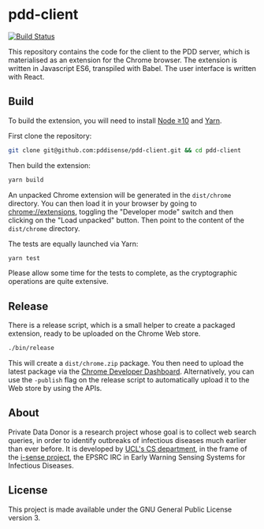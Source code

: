 # pdd-client

[![Build Status](https://travis-ci.com/pddisense/pdd-client.svg?branch=master)](https://travis-ci.com/pddisense/pdd-client)

This repository contains the code for the client to the PDD server, which is materialised as an extension for the Chrome browser.
The extension is written in Javascript ES6, transpiled with Babel.
The user interface is written with React.

## Build
To build the extension, you will need to install [Node ≥10](https://nodejs.org) and [Yarn](https://yarnpkg.com).

First clone the repository:
```bash
git clone git@github.com:pddisense/pdd-client.git && cd pdd-client
```

Then build the extension:
```bash
yarn build
```

An unpacked Chrome extension will be generated in the `dist/chrome` directory.
You can then load it in your browser by going to [chrome://extensions](chrome://extensions), toggling the "Developer mode" switch and then clicking on the "Load unpacked" button.
Then point to the content of the `dist/chrome` directory.

The tests are equally launched via Yarn:
```bash
yarn test
```

Please allow some time for the tests to complete, as the cryptographic operations are quite extensive.

## Release
There is a release script, which is a small helper to create a packaged extension, ready to be uploaded on the Chrome Web store.
```bash
./bin/release
```

This will create a `dist/chrome.zip` package.
You then need to upload the latest package via the [Chrome Developer Dashboard](https://chrome.google.com/webstore/developer/dashboard).
Alternatively, you can use the `-publish` flag on the release script to automatically upload it to the Web store by using the APIs.

## About
Private Data Donor is a research project whose goal is to collect web search queries, in order to identify outbreaks of infectious diseases much earlier than ever before.
It is developed by [UCL's CS department](http://www.cs.ucl.ac.uk/home/), in the frame of the [i-sense project](https://www.i-sense.org.uk/), the EPSRC IRC in Early Warning Sensing Systems for Infectious Diseases.

## License
This project is made available under the GNU General Public License version 3.
